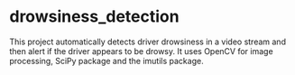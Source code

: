 # drowsiness_detection
This project automatically detects driver drowsiness in a video stream and then alert if the driver appears to be drowsy. It uses OpenCV for image processing, SciPy package and the imutils package.
